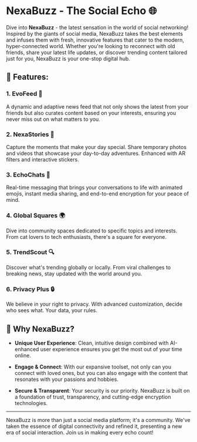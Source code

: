 # NexaBuzz - The Social Echo 🌐

Dive into **NexaBuzz** - the latest sensation in the world of social networking! Inspired by the giants of social media, NexaBuzz takes the best elements and infuses them with fresh, innovative features that cater to the modern, hyper-connected world. Whether you're looking to reconnect with old friends, share your latest life updates, or discover trending content tailored just for you, NexaBuzz is your one-stop digital hub.

## 🌟 Features:

### 1. **EvoFeed** 📰
A dynamic and adaptive news feed that not only shows the latest from your friends but also curates content based on your interests, ensuring you never miss out on what matters to you.

### 2. **NexaStories** 📸
Capture the moments that make your day special. Share temporary photos and videos that showcase your day-to-day adventures. Enhanced with AR filters and interactive stickers.

### 3. **EchoChats** 💬
Real-time messaging that brings your conversations to life with animated emojis, instant media sharing, and end-to-end encryption for your peace of mind.

### 4. **Global Squares** 🌍
Dive into community spaces dedicated to specific topics and interests. From cat lovers to tech enthusiasts, there's a square for everyone.

### 5. **TrendScout** 🔍
Discover what's trending globally or locally. From viral challenges to breaking news, stay updated with the world around you.

### 6. **Privacy Plus** 🔒
We believe in your right to privacy. With advanced customization, decide who sees what. Your data, your rules.

## 🌠 Why NexaBuzz?

- **Unique User Experience**: Clean, intuitive design combined with AI-enhanced user experience ensures you get the most out of your time online.
  
- **Engage & Connect**: With our expansive toolset, not only can you connect with loved ones, but you can also engage with the content that resonates with your passions and hobbies.

- **Secure & Transparent**: Your security is our priority. NexaBuzz is built on a foundation of trust, transparency, and cutting-edge encryption technologies.

---

NexaBuzz is more than just a social media platform; it's a community. We've taken the essence of digital connectivity and refined it, presenting a new era of social interaction. Join us in making every echo count!
